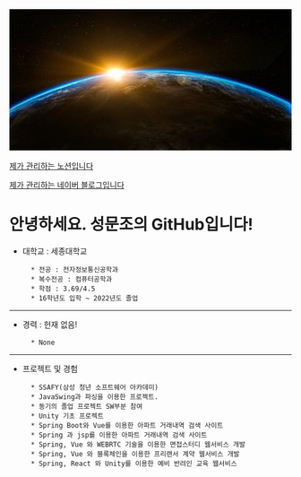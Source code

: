 <!DOCTYPE html>
<html lang="en">

<head>
<link herf = "main.css">
</head>

<body>
        <div class = "wrap">
                <div class = "img">
                        <img src="backgroundimg.webp">
                </div>
        </div>
</body>
<!---
sungmunjo/sungmunjo is a ✨ special ✨ repository because its `README.md` (this file) appears on your GitHub profile.
You can click the Preview link to take a look at your changes.
--->

[제가 관리하는 노션입니다](https://adaptable-secretary-501.notion.site/Notion-1bc712810f8e4de7a6739538ce322f97)
        
        
[제가 관리하는 네이버 블로그입니다](https://blog.naver.com/moonjo621)


# 안녕하세요. 성문조의 GitHub입니다!

* 대학교 : 세종대학교
        
        * 전공 : 전자정보통신공학과
        * 복수전공 : 컴퓨터공학과
        * 학점 : 3.69/4.5
        * 16학년도 입학 ~ 2022년도 졸업
        
------------------------------------
* 경력 : 헌재 없음!
        
        * None
--------------------------------------
* 프로젝트 및 경험
        
        * SSAFY(삼성 청년 소프트웨어 아카데미)
        * JavaSwing과 파싱을 이용한 프로젝트.
        * 동기의 졸업 프로젝트 SW부분 참여
        * Unity 기초 프로젝트
        * Spring Boot와 Vue를 이용한 아파트 거래내역 검색 사이트
        * Spring 과 jsp를 이용한 아파트 거래내역 검색 사이트
        * Spring, Vue 와 WEBRTC 기술을 이용한 면접스터디 웹서비스 개발
        * Spring, Vue 와 블록체인을 이용한 프리랜서 계약 웹서비스 개발
        * Spring, React 와 Unity를 이용한 예비 반려인 교육 웹서비스 
